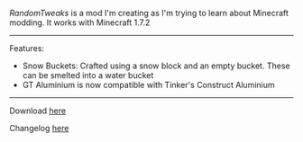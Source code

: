 *RandomTweaks* is a mod I'm creating as I'm trying to learn about Minecraft modding. It works with Minecraft 1.7.2

***

Features:
* Snow Buckets: Crafted using a snow block and an empty bucket. These can be smelted into a water bucket
* GT Aluminium is now compatible with Tinker's Construct Aluminium


***

Download [here](https://www.dropbox.com/sh/5j3j8oolv0vaqar/AABDa4oc3Nm2IFMgXc33jBXaa)

Changelog [here](https://github.com/black3agl3/randomTweaks/commits/master)
